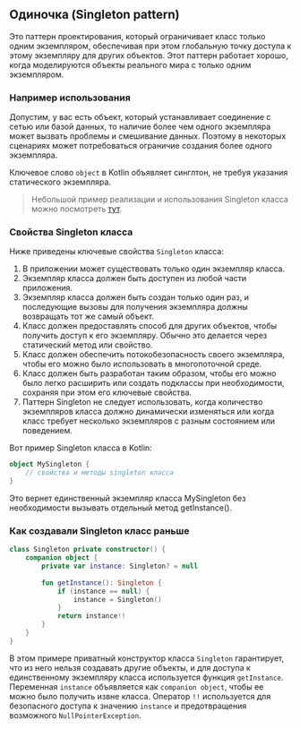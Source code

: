 ## Одиночка (Singleton pattern)
Это паттерн проектирования, который ограничивает класс только одним экземпляром, обеспечивая при этом глобальную
точку доступа к этому экземпляру для других объектов. Этот паттерн работает хорошо, когда моделируются объекты реального мира с
только одним экземпляром. 

### Например использования
Допустим, у вас есть объект, который устанавливает соединение с сетью или базой данных, то наличие более чем
одного экземпляра может вызвать проблемы и смешивание данных. Поэтому в некоторых сценариях может
потребоваться ограничие создания более одного экземпляра.

Ключевое слово `object` в Kotlin объявляет синглтон, не требуя указания статического экземпляра.

> Небольшой пример реализации и использования Singleton класса можно посмотреть [тут]. 

### Свойства Singleton класса

Ниже приведены ключевые свойства `Singleton` класса:
1. В приложении может существовать только один экземпляр класса.
2. Экземпляр класса должен быть доступен из любой части приложения.
3. Экземпляр класса должен быть создан только один раз, и последующие вызовы для получения экземпляра должны возвращать тот же самый объект.
4. Класс должен предоставлять способ для других объектов, чтобы получить доступ к его экземпляру.
Обычно это делается через статический метод или свойство.
5. Класс  должен обеспечить потокобезопасность своего экземпляра, чтобы его можно было использовать в многопоточной среде.
6. Класс  должен быть разработан таким образом, чтобы его можно было легко расширить или создать подклассы при необходимости,
сохраняя при этом его ключевые свойства.
7. Паттерн Singleton не следует использовать, когда количество экземпляров класса должно динамически изменяться
или когда класс требует несколько экземпляров с разным состоянием или поведением.

Вот пример Singleton класса в Kotlin:

```kotlin
object MySingleton {
    // свойства и методы singleton класса
}
```

Это вернет единственный экземпляр класса MySingleton без необходимости вызывать отдельный метод getInstance().

### Как создавали Singleton класс раньше

```kotlin
class Singleton private constructor() {
    companion object {
        private var instance: Singleton? = null
        
        fun getInstance(): Singleton {
            if (instance == null) {
                instance = Singleton()
            }
            return instance!!
        }
    }
}
```

В этом примере приватный конструктор класса `Singleton` гарантирует, что из него нельзя создавать другие объекты,
и для доступа к единственному экземпляру класса используется функция `getInstance`. Переменная `instance` объявляется
как `companion object`, чтобы ее можно было получить извне класса. Оператор `!!` используется для безопасного доступа к
значению `instance` и предотвращения возможного `NullPointerException`.

[тут]: https://github.com/shahbazly/Generics-objects-and-extensions/blob/main/Use%20a%20singleton%20object.md
